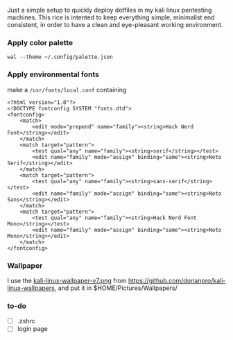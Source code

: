 Just a simple setup to quickly deploy dotfiles in my kali linux pentesting machines.
This rice is intented to keep everything simple, minimalist end consistent, in order to have a clean and eye-pleasant working environment.




### Apply color palette
```
wal --theme ~/.config/palette.json  
```

### Apply environmental fonts
make a `/usr/fonts/local.conf` containing
```
<?html version="1.0"?>
<!DOCTYPE fontconfig SYSTEM "fonts.dtd">
<fontconfig>
    <match>
        <edit mode="prepend" name="family"><string>Hack Nerd Font</string></edit>
    </match>
    <match target="pattern">
        <test qual="any" name="family"><string>serif</string></test>
        <edit name="family" mode="assign" binding="same"><string>Noto Serif</string></edit>
    </match>
    <match target="pattern">
        <test qual="any" name="family"><string>sans-serif</string></test>
        <edit name="family" mode="assign" binding="same"><string>Noto Sans</string></edit>
    </match>
    <match target="pattern">
        <test qual="any" name="family"><string>Hack Nerd Font Mono</string></test>
        <edit name="family" mode="assign" binding="same"><string>Noto Mono</string></edit>
    </match>
</fontconfig>
```

### Wallpaper
I use the [kali-linux-wallpaper-v7.png](https://raw.githubusercontent.com/dorianpro/kaliwallpapers/master/kali-linux-wallpaper-v7.png) from https://github.com/dorianpro/kali-linux-wallpapers, and put it in $HOME/Pictures/Wallpapers/

### to-do
- [ ] .zshrc
- [ ] login page
